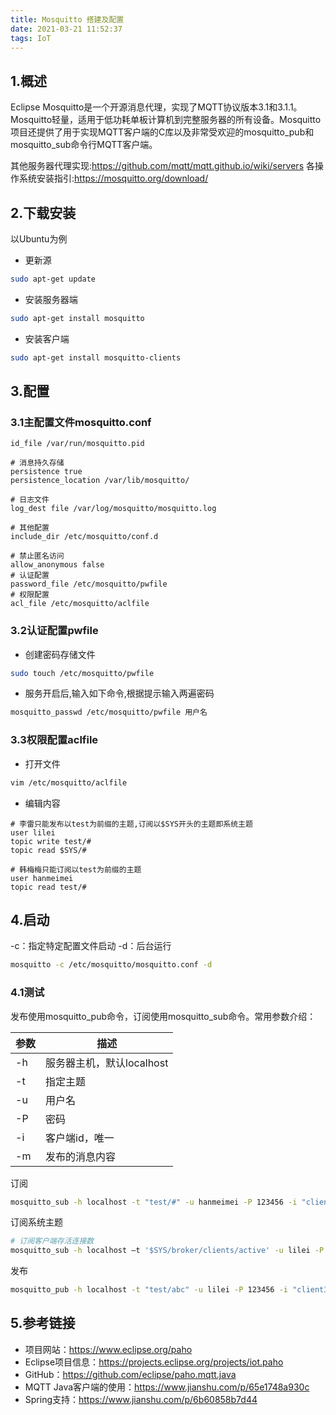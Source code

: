 ```yaml
---
title: Mosquitto 搭建及配置
date: 2021-03-21 11:52:37
tags: IoT
---
```


## 1.概述

Eclipse Mosquitto是一个开源消息代理，实现了MQTT协议版本3.1和3.1.1。Mosquitto轻量，适用于低功耗单板计算机到完整服务器的所有设备。Mosquitto项目还提供了用于实现MQTT客户端的C库以及非常受欢迎的mosquitto_pub和mosquitto_sub命令行MQTT客户端。

其他服务器代理实现:https://github.com/mqtt/mqtt.github.io/wiki/servers
 各操作系统安装指引:https://mosquitto.org/download/

## 2.下载安装

以Ubuntu为例

- 更新源

```bash
sudo apt-get update
```

- 安装服务器端

```bash
sudo apt-get install mosquitto
```

+ 安装客户端

```bash
sudo apt-get install mosquitto-clients
```

## 3.配置

### 3.1主配置文件mosquitto.conf

```nginx
id_file /var/run/mosquitto.pid

# 消息持久存储
persistence true
persistence_location /var/lib/mosquitto/

# 日志文件
log_dest file /var/log/mosquitto/mosquitto.log

# 其他配置
include_dir /etc/mosquitto/conf.d

# 禁止匿名访问
allow_anonymous false
# 认证配置
password_file /etc/mosquitto/pwfile
# 权限配置
acl_file /etc/mosquitto/aclfile
```

### 3.2认证配置pwfile

- 创建密码存储文件

```bash
sudo touch /etc/mosquitto/pwfile
```

- 服务开启后,输入如下命令,根据提示输入两遍密码

```bash
mosquitto_passwd /etc/mosquitto/pwfile 用户名
```

### 3.3权限配置aclfile

- 打开文件

```bash
vim /etc/mosquitto/aclfile
```

- 编辑内容

```nginx
# 李雷只能发布以test为前缀的主题,订阅以$SYS开头的主题即系统主题
user lilei
topic write test/#
topic read $SYS/#

# 韩梅梅只能订阅以test为前缀的主题
user hanmeimei
topic read test/#
```

## 4.启动

-c：指定特定配置文件启动
-d：后台运行

```bash
mosquitto -c /etc/mosquitto/mosquitto.conf -d
```

### 4.1测试

发布使用mosquitto_pub命令，订阅使用mosquitto_sub命令。常用参数介绍：

| 参数 | 描述                      |
| ---- | ------------------------- |
| -h   | 服务器主机，默认localhost |
| -t   | 指定主题                  |
| -u   | 用户名                    |
| -P   | 密码                      |
| -i   | 客户端id，唯一            |
| -m   | 发布的消息内容            |

订阅

```bash
mosquitto_sub -h localhost -t "test/#" -u hanmeimei -P 123456 -i "client1"
```

订阅系统主题

```bash
# 订阅客户端存活连接数
mosquitto_sub -h localhost –t '$SYS/broker/clients/active' -u lilei -P 123456 -i "client2"
```

发布

```bash
mosquitto_pub -h localhost -t "test/abc" -u lilei -P 123456 -i "client3" -m "How are you?"
```

## 5.参考链接

- 项目网站：https://www.eclipse.org/paho
- Eclipse项目信息：https://projects.eclipse.org/projects/iot.paho
- GitHub：https://github.com/eclipse/paho.mqtt.java
- MQTT Java客户端的使用：https://www.jianshu.com/p/65e1748a930c
- Spring支持：https://www.jianshu.com/p/6b60858b7d44